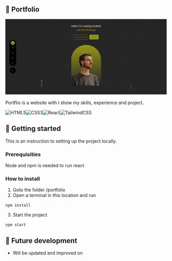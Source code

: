 ## :microscope: Portfolio

![Header Image](src/assets/portfolio.webp)

Portflio is a website with I show my skills, experience and project.

![HTML5](https://img.shields.io/badge/html5-%23E34F26.svg?style=for-the-badge&logo=html5&logoColor=white)![CSS3](https://img.shields.io/badge/css3-%231572B6.svg?style=for-the-badge&logo=css3&logoColor=white)![React](https://img.shields.io/badge/react-%2320232a.svg?style=for-the-badge&logo=react&logoColor=%2361DAFB)![TailwindCSS](https://img.shields.io/badge/tailwindcss-%2338B2AC.svg?style=for-the-badge&logo=tailwind-css&logoColor=white)

## :seedling: Getting started

This is an instruction to setting up the project locally.

### Prerequisities

Node and npm is needed to run react

### How to install

1. Goto the folder /portfolio
2. Open a terminal in this location and run

```
npm install
```

3. Start the project

```
npm start
```

## :triangular_flag_on_post: Future development

* Will be updated and improved on
